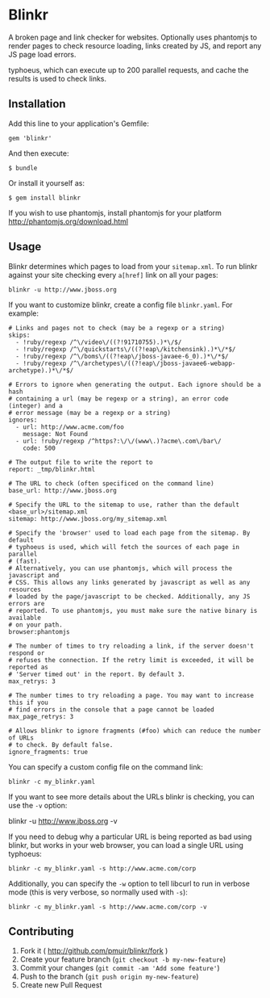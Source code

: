 # Blinkr

A broken page and link checker for websites. Optionally uses phantomjs to render pages
to check resource loading, links created by JS, and report any JS page load errors.

typhoeus, which can execute up to 200 parallel requests, and cache the results is used
to check links.

## Installation

Add this line to your application's Gemfile:

    gem 'blinkr'

And then execute:

    $ bundle

Or install it yourself as:

    $ gem install blinkr

If you wish to use phantomjs, install phantomjs for your platform 
http://phantomjs.org/download.html

## Usage

Blinkr determines which pages to load from your `sitemap.xml`. To run blinkr 
against your site checking every `a[href]` link on all your pages:

````
blinkr -u http://www.jboss.org
````

If you want to customize blinkr, create a config file `blinkr.yaml`. For example:


````
# Links and pages not to check (may be a regexp or a string)
skips:
  - !ruby/regexp /^\/video\/((?!91710755).)*\/$/
  - !ruby/regexp /^\/quickstarts\/((?!eap\/kitchensink).)*\/*$/
  - !ruby/regexp /^\/boms\/((?!eap\/jboss-javaee-6_0).)*\/*$/
  - !ruby/regexp /^\/archetypes\/((?!eap\/jboss-javaee6-webapp-archetype).)*\/*$/

# Errors to ignore when generating the output. Each ignore should be a hash
# containing a url (may be regexp or a string), an error code (integer) and a
# error message (may be a regexp or a string)
ignores:
  - url: http://www.acme.com/foo
    message: Not Found
  - url: !ruby/regexp /^https?:\/\/(www\.)?acme\.com\/bar\/
    code: 500

# The output file to write the report to
report: _tmp/blinkr.html

# The URL to check (often specificed on the command line)
base_url: http://www.jboss.org

# Specify the URL to the sitemap to use, rather than the default <base_url>/sitemap.xml
sitemap: http://www.jboss.org/my_sitemap.xml

# Specify the 'browser' used to load each page from the sitemap. By default 
# typhoeus is used, which will fetch the sources of each page in parallel 
# (fast). 
# Alternatively, you can use phantomjs, which will process the javascript and
# CSS. This allows any links generated by javascript as well as any resources
# loaded by the page/javascript to be checked. Additionally, any JS errors are
# reported. To use phantomjs, you must make sure the native binary is available
# on your path.
browser:phantomjs

# The number of times to try reloading a link, if the server doesn't respond or
# refuses the connection. If the retry limit is exceeded, it will be reported as
# 'Server timed out' in the report. By default 3.
max_retrys: 3

# The number times to try reloading a page. You may want to increase this if you
# find errors in the console that a page cannot be loaded
max_page_retrys: 3

# Allows blinkr to ignore fragments (#foo) which can reduce the number of URLs
# to check. By default false.
ignore_fragments: true

````

You can specify a custom config file on the command link:

````
blinkr -c my_blinkr.yaml
````

If you want to see more details about the URLs blinkr is checking, you can use
the `-v` option:

blinkr -u http://www.jboss.org -v

If you need to debug why a particular URL is being reported as bad using
blinkr, but works in your web browser, you can load a single URL using typhoeus:

````
blinkr -c my_blinkr.yaml -s http://www.acme.com/corp
````

Additionally, you can specify the `-w` option to tell libcurl to run in verbose
mode (this is very verbose, so normally used with `-s`):

````
blinkr -c my_blinkr.yaml -s http://www.acme.com/corp -v
````


## Contributing

1. Fork it ( http://github.com/pmuir/blinkr/fork )
2. Create your feature branch (`git checkout -b my-new-feature`)
3. Commit your changes (`git commit -am 'Add some feature'`)
4. Push to the branch (`git push origin my-new-feature`)
5. Create new Pull Request

